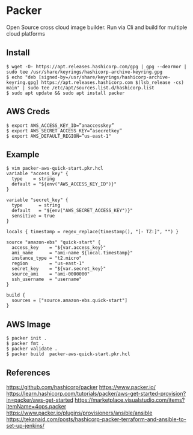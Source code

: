 Packer
=====

Open Source cross cloud image builder. Run via Cli and build for multiple cloud platforms

Install
-------

    $ wget -O- https://apt.releases.hashicorp.com/gpg | gpg --dearmor | sudo tee /usr/share/keyrings/hashicorp-archive-keyring.gpg
    $ echo "deb [signed-by=/usr/share/keyrings/hashicorp-archive-keyring.gpg] https://apt.releases.hashicorp.com $(lsb_release -cs) main" | sudo tee /etc/apt/sources.list.d/hashicorp.list
    $ sudo apt update && sudo apt install packer

AWS Creds
---------

    $ export AWS_ACCESS_KEY_ID=”anaccesskey”
    $ export AWS_SECRET_ACCESS_KEY=”asecretkey”
    $ export AWS_DEFAULT_REGION=”us-east-1"

Example
-------
  
    $ vim packer-aws-quick-start.pkr.hcl 
    variable "access_key" {
      type    = string
      default = "${env("AWS_ACCESS_KEY_ID")}"
    }

    variable "secret_key" {
      type      = string
      default   = "${env("AWS_SECRET_ACCESS_KEY")}"
      sensitive = true
    }

    locals { timestamp = regex_replace(timestamp(), "[- TZ:]", "") }

    source "amazon-ebs" "quick-start" {
      access_key    = "${var.access_key}"
      ami_name      = "ami-name ${local.timestamp}"
      instance_type = "t2.micro"
      region        = "us-east-1"
      secret_key    = "${var.secret_key}"
      source_ami    = "ami-0000000"
      ssh_username  = "username"
    }

    build {
      sources = ["source.amazon-ebs.quick-start"]
    }

AWS Image
---------

    $ packer init .
    $ packer fmt .
    $ packer validate .
    $ packer build  packer-aws-quick-start.pkr.hcl


References
----------

https://github.com/hashicorp/packer
https://www.packer.io/
https://learn.hashicorp.com/tutorials/packer/aws-get-started-provision?in=packer/aws-get-started
https://marketplace.visualstudio.com/items?itemName=4ops.packer
https://www.packer.io/plugins/provisioners/ansible/ansible
https://tekanaid.com/posts/hashicorp-packer-terraform-and-ansible-to-set-up-jenkins/
